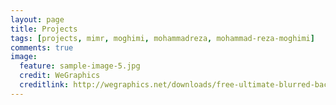 ```yaml
---
layout: page
title: Projects
tags: [projects, mimr, moghimi, mohammadreza, mohammad-reza-moghimi]
comments: true
image:
  feature: sample-image-5.jpg
  credit: WeGraphics
  creditlink: http://wegraphics.net/downloads/free-ultimate-blurred-background-pack/
---
```

